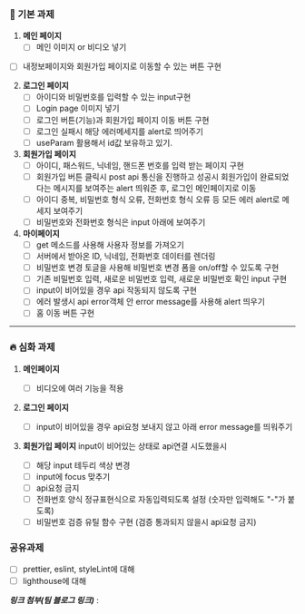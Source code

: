 ### 🧩 기본 과제

1. **메인 페이지**
   - [ ] 메인 이미지 or 비디오 넣기

- [ ] 내정보페이지와 회원가입 페이지로 이동할 수 있는 버튼 구현

2. **로그인 페이지**
   - [ ] 아이디와 비밀번호를 입력할 수 있는 input구현
   - [ ] Login page 이미지 넣기
   - [ ] 로그인 버튼(기능)과 회원가입 페이지 이동 버튼 구현
   - [ ] 로그인 실패시 해당 에러메세지를 alert로 띄어주기
   - [ ] useParam 활용해서 id값 보유하고 있기.
3. **회원가입 페이지**
   - [ ] 아이디, 패스워드, 닉네임, 핸드폰 번호를 입력 받는 페이지 구현
   - [ ] 회원가입 버튼 클릭시 post api 통신을 진행하고 성공시 회원가입이 완료되었다는 메시지를 보여주는 alert 띄워준 후, 로그인 메인페이지로 이동
   - [ ] 아이디 중복, 비밀번호 형식 오류, 전화번호 형식 오류 등 모든 에러 alert로 메세지 보여주기
   - [ ] 비밀번호와 전화번호 형식은 input 아래에 보여주기
4. **마이페이지**
   - [ ] get 메소드를 사용해 사용자 정보를 가져오기
   - [ ] 서버에서 받아온 ID, 닉네임, 전화번호 데이터를 렌더링
   - [ ] 비밀번호 변경 토글을 사용해 비밀번호 변경 폼을 on/off할 수 있도록 구현
   - [ ] 기존 비밀번호 입력, 새로운 비밀번호 입력, 새로운 비밀번호 확인 input 구현
   - [ ] input이 비어있을 경우 api 작동되지 않도록 구현
   - [ ] 에러 발생시 api error객체 안 error message를 사용해 alert 띄우기
   - [ ] 홈 이동 버튼 구현

---

### 🔥 심화 과제

1. **메인페이지**
   - [ ] 비디오에 여러 기능을 적용
2. **로그인 페이지**
   - [ ] input이 비어있을 경우 api요청 보내지 않고 아래 error message를 띄워주기
3. **회원가입 페이지**
   input이 비어있는 상태로 api연결 시도했을시

   - [ ] 해당 input 테두리 색상 변경
   - [ ] input에 focus 맞추기
   - [ ] api요청 금지
   - [ ] 전화번호 양식 정규표현식으로 자동입력되도록 설정 (숫자만 입력해도 "-"가 붙도록)
   - [ ] 비밀번호 검증 유틸 함수 구현 (검증 통과되지 않을시 api요청 금지)

### 공유과제

- [ ] prettier, eslint, styleLint에 대해
- [ ] lighthouse에 대해

**_링크 첨부(팀 블로그 링크)_** :

